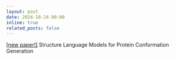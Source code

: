 ```yaml
---
layout: post
date: 2024-10-24 00:00
inline: true
related_posts: false
---
```

[[new paper!]](https://arxiv.org/abs/2410.18403) Structure Language Models for Protein Conformation Generation